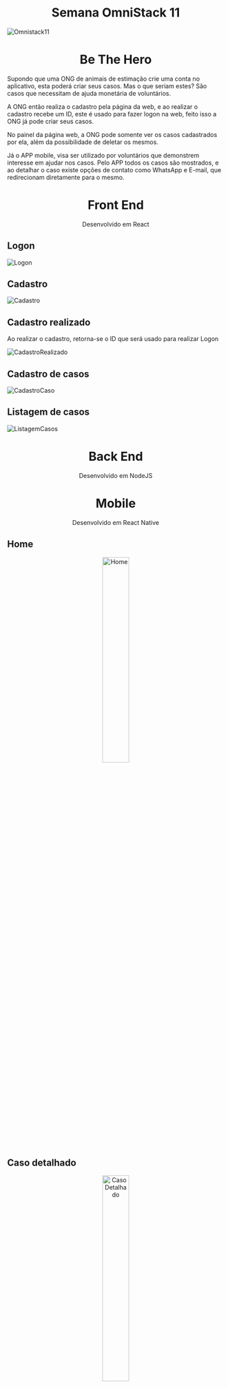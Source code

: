 <h1 align="center"> Semana OmniStack 11 </h1>
<img src="https://user-images.githubusercontent.com/50464577/77352542-1bbc6780-6d1e-11ea-9f5c-8203be225fe8.jpg" title="Omnistack11">

<h1 align="center"> Be The Hero </h1>
<p> Supondo que uma ONG de animais de estimação crie uma conta no aplicativo, esta poderá criar seus casos. Mas o que seriam estes? São casos que necessitam de ajuda monetária de voluntários.</p>
<p> A ONG então realiza o cadastro pela página da web, e ao realizar o cadastro recebe um ID, este é usado para fazer logon na web, feito isso a ONG já pode criar seus casos.</p>
<p> No painel da página web, a ONG pode somente ver os casos cadastrados por ela, além da possibilidade de deletar os mesmos.</p>
<p> Já o APP mobile, visa ser utilizado por voluntários que demonstrem interesse em ajudar nos casos. Pelo APP todos os casos são mostrados, e ao detalhar o caso existe opções de contato como WhatsApp e E-mail, que redirecionam diretamente para o mesmo.</p>


<h1 align="center"> Front End </h1>
<p align="center"> Desenvolvido em React </p>

<h2> Logon </h2>
<img src='./images_readme/logon.PNG' title="Logon">

<h2> Cadastro </h2>
<img src='./images_readme/cadastro.PNG' title="Cadastro">

<h2> Cadastro realizado </h2>
<p> Ao realizar o cadastro, retorna-se o ID que será usado para realizar Logon </p>
<img src='./images_readme/cadastro-feito.PNG' title="CadastroRealizado">

<h2> Cadastro de casos </h2>
<img src='./images_readme/cadastro-caso.PNG' title="CadastroCaso">

<h2> Listagem de casos </h2>
<img src='./images_readme/listagem-casos.PNG' title="ListagemCasos">

<h1 align="center"> Back End </h1>
<p align="center"> Desenvolvido em NodeJS </p>

<h1 align="center"> Mobile </h1>
<p align="center"> Desenvolvido em React Native </p>

<h2> Home </h2>
<p align="center">
    <img align="center" height="35%" width="35%" src='./images_readme/home.jpeg' title="Home">
</p>

<h2> Caso detalhado </h2>
<p align="center">
    <img align="center" height="35%" width="35%" src='./images_readme/detalhescaso.jpeg' title="Caso Detalhado">
</p>

<h2> Contato via E-mail </h2>
<p> Ao clicar no botão E-mail, o usuário é redirecionado para enviar um e-mail para a ONG responsável pelo caso. </p>
<p align="center">
    <img align="center" height="35%" width="35%" src='./images_readme/email.jpeg' title="E-mail">
</p>

<h2> Contato via WhatsApp </h2>
<p> Ao clicar no botão WhatsApp, o usuário é redirecionado para o WhatsApp para mandar uma mensagem a ONG responsável pelo caso. </p>
<p align="center">
    <img align="center" height="35%" width="35%" src='./images_readme/whatsapp.jpeg' title="WhatsApp">
</p>


<h1 align="center"> Licenças </h1>
<p align="center">
    <a href="https://github.com/matheuskolln/omnistack11/blob/master/LICENSE"> MIT </a> <a href="https://rocketseat.com.br/"> Rocketseat </a>
</p>

